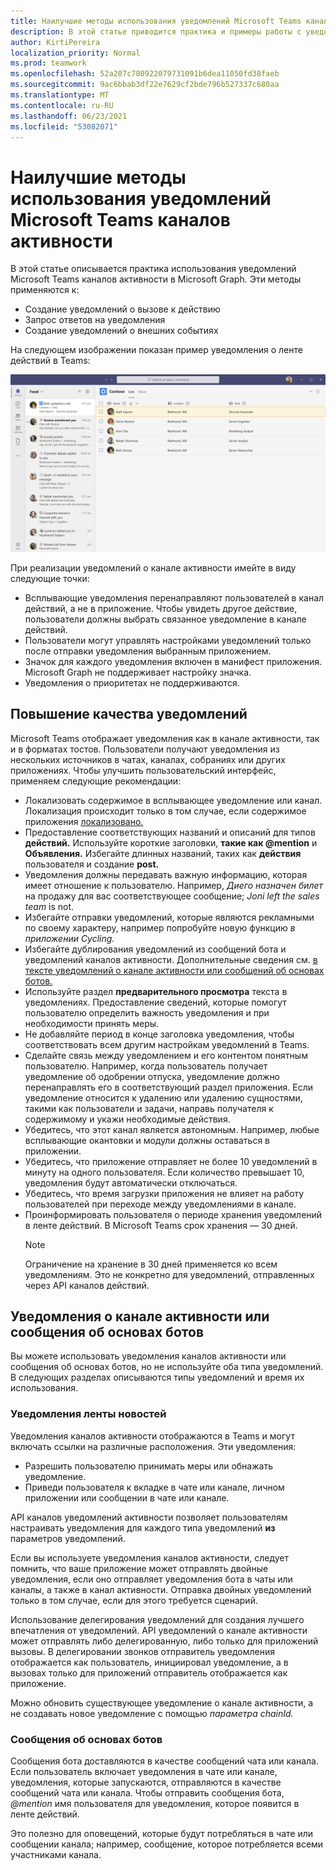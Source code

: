 ```yaml
---
title: Наилучшие методы использования уведомлений Microsoft Teams каналов активности
description: В этой статье приводится практика и примеры работы с уведомлениями о канале активности в Microsoft Graph.
author: KirtiPereira
localization_priority: Normal
ms.prod: teamwork
ms.openlocfilehash: 52a207c780922079731091b6dea11050fd38faeb
ms.sourcegitcommit: 9ac6bbab3df22e7629cf2bde796b527337c680aa
ms.translationtype: MT
ms.contentlocale: ru-RU
ms.lasthandoff: 06/23/2021
ms.locfileid: "53082071"
---
```

# <a name="best-practices-for-using-microsoft-teams-activity-feed-notifications"></a>Наилучшие методы использования уведомлений Microsoft Teams каналов активности

В этой статье описывается практика использования уведомлений Microsoft Teams каналов активности в Microsoft Graph. Эти методы применяются к:
* Создание уведомлений о вызове к действию
* Запрос ответов на уведомления
* Создание уведомлений о внешних событиях

На следующем изображении показан пример уведомления о ленте действий в Teams:

![Снимок экрана приложения Teams с представлением уведомления о канале активности.](./images/activity-feed-notification.png)

При реализации уведомлений о канале активности имейте в виду следующие точки:
* Всплывающие уведомления перенаправляют пользователей в канал действий, а не в приложение. Чтобы увидеть другое действие, пользователи должны выбрать связанное уведомление в канале действий.
* Пользователи могут управлять настройками уведомлений только после отправки уведомления выбранным приложением.
* Значок для каждого уведомления включен в манифест приложения. Microsoft Graph не поддерживает настройку значка.
* Уведомления о приоритетах не поддерживаются.

## <a name="enhance-the-notification-experience"></a>Повышение качества уведомлений

Microsoft Teams отображает уведомления как в канале активности, так и в форматах тостов. Пользователи получают уведомления из нескольких источников в чатах, каналах, собраниях или других приложениях. Чтобы улучшить пользовательский интерфейс, применяем следующие рекомендации:

* Локализовать содержимое в всплывающее уведомление или канал. Локализация происходит только в том случае, если содержимое приложения [локализовано.](/microsoftteams/platform/concepts/build-and-test/apps-localization)
* Предоставление соответствующих названий и описаний для типов **действий.** Используйте короткие заголовки, **такие как @mention** и **Объявления.** Избегайте длинных названий, таких как **действия** пользователя и создание **post.**
* Уведомления должны передавать важную информацию, которая имеет отношение к пользователю. Например, *Диего назначен билет* на продажу для вас соответствующее сообщение; *Joni left the sales team* is not.
* Избегайте отправки уведомлений, которые являются рекламными по своему характеру, например попробуйте новую функцию *в приложении Cycling.*
* Избегайте дублирования уведомлений из сообщений бота и уведомлений каналов активности. Дополнительные сведения см. [в тексте уведомлений о канале активности или сообщений об основах ботов.](#activity-feed-notifications-or-bot-framework-messages)
* Используйте раздел **предварительного просмотра** текста в уведомлениях. Предоставление сведений, которые помогут пользователю определить важность уведомления и при необходимости принять меры.
* Не добавляйте период в конце заголовка уведомления, чтобы соответствовать всем другим настройкам уведомлений в Teams.
* Сделайте связь между уведомлением и его контентом понятным пользователю. Например, когда пользователь получает уведомление об одобрении отпуска, уведомление должно перенаправлять его в соответствующий раздел приложения. Если уведомление относится к удалению или удалению сущностями, такими как пользователи и задачи, направь получателя к содержимому и укажи необходимые действия.
* Убедитесь, что этот канал является автономным. Например, любые всплывающие окантовки и модули должны оставаться в приложении.
* Убедитесь, что приложение отправляет не более 10 уведомлений в минуту на одного пользователя. Если количество превышает 10, уведомления будут автоматически отключаться.
* Убедитесь, что время загрузки приложения не влияет на работу пользователей при переходе между уведомлениями в канале.
* Проинформировать пользователя о периоде хранения уведомлений в ленте действий. В Microsoft Teams срок хранения — 30 дней.
    > [!NOTE]
    > Ограничение на хранение в 30 дней применяется ко всем уведомлениям. Это не конкретно для уведомлений, отправленных через API каналов действий.

## <a name="activity-feed-notifications-or-bot-framework-messages"></a>Уведомления о канале активности или сообщения об основах ботов

Вы можете использовать уведомления каналов активности или сообщения об основах ботов, но не используйте оба типа уведомлений. В следующих разделах описываются типы уведомлений и время их использования. 

### <a name="activity-feed-notifications"></a>Уведомления ленты новостей

Уведомления каналов активности отображаются в Teams и могут включать ссылки на различные расположения. Эти уведомления: 
* Разрешить пользователю принимать меры или обнажать уведомление.
* Приведи пользователя к вкладке в чате или канале, личном приложении или сообщении в чате или канале. 

API каналов уведомлений активности позволяет пользователям настраивать уведомления для каждого типа уведомлений **из** параметров уведомлений.

Если вы используете уведомления каналов активности, следует помнить, что ваше приложение может отправлять двойные уведомления, если оно отправляет уведомления бота в чаты или каналы, а также в канал активности. Отправка двойных уведомлений только в том случае, если для этого требуется сценарий. 

Использование делегирования уведомлений для создания лучшего впечатления от уведомлений. API уведомлений о канале активности может отправлять либо делегированную, либо только для приложений вызовы. В делегировании звонков отправитель уведомления отображается как пользователь, инициировал уведомление, а в вызовах только для приложений отправитель отображается как приложение. 

Можно обновить существующее уведомление о канале активности, а не создавать новое уведомление с помощью *параметра chainId.*

### <a name="bot-framework-messages"></a>Сообщения об основах ботов

Сообщения бота доставляются в качестве сообщений чата или канала. Если пользователь включает уведомления в чате или канале, уведомления, которые запускаются, отправляются в качестве сообщений чата или канала. Чтобы отправить сообщения бота, *@mention* имя пользователя для уведомления, которое появится в ленте действий.

Это полезно для оповещений, которые будут потребляться в чате или сообщении канала; например, сообщение, которое потребляется всеми участниками канала.
